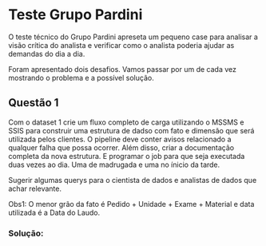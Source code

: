 # Teste Grupo Pardini

O teste técnico do Grupo Pardini apreseta um pequeno case para analisar a visão crítica do analista e verificar como o analista poderia ajudar as demandas do dia a dia. 

Foram apresentado dois desafios. Vamos passar por um de cada vez mostrando o problema e a possível solução.

## Questão 1

Com o dataset 1 crie um fluxo completo de carga utilizando o MSSMS e SSIS para construir uma estrutura de dadso com fato e dimensão que será utilizada pelos clientes. O pipeline deve conter avisos relacionado a qualquer falha que possa ocorrer. Além disso, criar a documentação completa da nova estrutura. E programar o job para que seja executada duas vezes ao dia. Uma de madrugada e uma no ínicio da tarde.

Sugerir algumas querys para o cientista de dados e analistas de dados que achar relevante. 

Obs1: O menor grão da fato é Pedido + Unidade + Exame + Material e data utilizada é a Data do Laudo.

### Solução:
